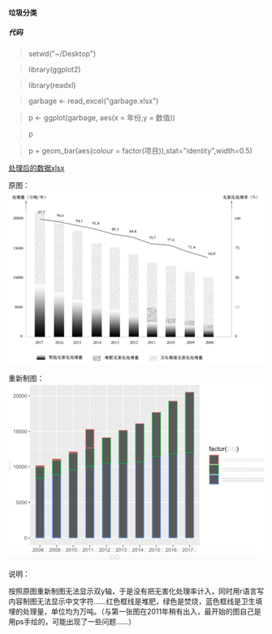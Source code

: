 #### 垃圾分类

##### 代码

> setwd("~/Desktop")

> library(ggplot2)

> library(readxl)

> garbage <- read_excel("garbage.xlsx")

> p <- ggplot(garbage, aes(x = 年份,y = 数值))

> p

> p + geom_bar(aes(colour = factor(项目)),stat="identity",width=0.5)

[处理后的数据xlsx](https://github.com/renee-j/visualization/blob/master/R绘图/garbage.xlsx)

原图：
![原图](https://github.com/renee-j/visualization/blob/master/garbage%20classification/WeChatb77706e407131678dbd9fe659ccd3d0c.png)

重新制图：
![R绘图](https://github.com/renee-j/visualization/blob/master/R绘图/垃圾分类.png)

说明：

按照原图重新制图无法显示双y轴，于是没有把无害化处理率计入，同时用r语言写内容制图无法显示中文字符……红色框线是堆肥，绿色是焚烧，蓝色框线是卫生填埋的处理量，单位均为万吨。（与第一张图在2011年稍有出入，最开始的图自己是用ps手绘的，可能出现了一些问题……）

